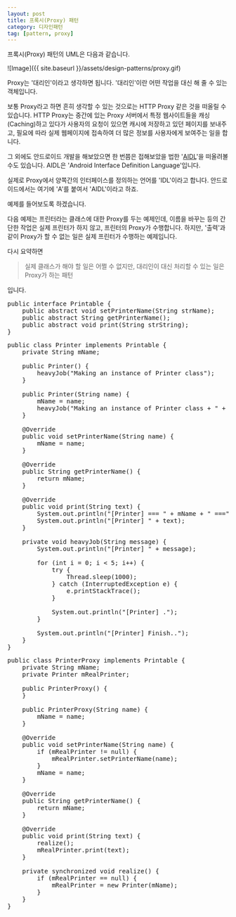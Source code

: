 ```yaml
---
layout: post
title: 프록시(Proxy) 패턴
category: 디자인패턴
tag: [pattern, proxy]
---
```


프록시(Proxy) 패턴의 UML은 다음과 같습니다.

![Image]({{ site.baseurl }}/assets/design-patterns/proxy.gif) 

Proxy는 '대리인'이라고 생각하면 됩니다. '대리인'이란 어떤 작업을 대신 해 줄 수 있는 객체입니다.

보통 Proxy라고 하면 흔히 생각할 수 있는 것으로는 HTTP Proxy 같은 것을
떠올릴 수 있습니다. HTTP Proxy는 중간에 있는 Proxy 서버에서 
특정 웹사이트들을 캐싱(Caching)하고 있다가 사용자의 요청이 있으면
캐시에 저장하고 있던 페이지를 보내주고, 필요에 따라 실제 웹페이지에
접속하여 더 많은 정보를 사용자에게 보여주는 일을 합니다.

그 외에도 안드로이드 개발을 해보았으면 한 번쯤은 접해보았을 법한 
'[AIDL](https://developer.android.com/guide/components/aidl.html)'을
떠올려볼 수도 있습니다. AIDL은 'Android Interface Definition Language'입니다. 

실제로 Proxy에서 양쪽간의 인터페이스를 정의하는 언어를 'IDL'이라고 합니다.
안드로이드에서는 여기에 'A'를 붙여서 'AIDL'이라고 하죠.

예제를 들어보도록 하겠습니다.

다음 예제는 프린터라는 클래스에 대한 Proxy를 두는 예제인데, 
이름을 바꾸는 등의 간단한 작업은 실제 프린터가 하지 않고, 프린터의 Proxy가
수행합니다. 하지만, '출력'과 같이 Proxy가 할 수 없는 일은 실제 프린터가
수행하는 예제입니다.

다시 요약하면 

> 실제 클래스가 해야 할 일은 어쩔 수 없지만, 대리인이 대신 처리할 수 있는 
일은 Proxy가 하는 패턴

입니다.

<pre class="prettyprint lang-java">
public interface Printable {
	public abstract void setPrinterName(String strName);
	public abstract String getPrinterName();
	public abstract void print(String strString);
}
</pre>


<pre class="prettyprint lang-java">
public class Printer implements Printable {
	private String mName;

	public Printer() {
		heavyJob("Making an instance of Printer class");
	}

	public Printer(String name) {
		mName = name;
		heavyJob("Making an instance of Printer class + " + name);
	}

	@Override
	public void setPrinterName(String name) {
		mName = name;
	}

	@Override
	public String getPrinterName() {
		return mName;
	}

	@Override
	public void print(String text) {
		System.out.println("[Printer] === " + mName + " ===");
		System.out.println("[Printer] " + text);
	}

	private void heavyJob(String message) {
		System.out.println("[Printer] " + message);

		for (int i = 0; i < 5; i++) {
			try {
				Thread.sleep(1000);
			} catch (InterruptedException e) {
				e.printStackTrace();
			}

			System.out.println("[Printer] .");
		}

		System.out.println("[Printer] Finish..");
	}
}
</pre>


<pre class="prettyprint lang-java">
public class PrinterProxy implements Printable {
	private String mName;
	private Printer mRealPrinter;

	public PrinterProxy() {
	}

	public PrinterProxy(String name) {
		mName = name;
	}

	@Override
	public void setPrinterName(String name) {
		if (mRealPrinter != null) {
			mRealPrinter.setPrinterName(name);
		}
		mName = name;
	}

	@Override
	public String getPrinterName() {
		return mName;
	}

	@Override
	public void print(String text) {
		realize();
		mRealPrinter.print(text);
	}

	private synchronized void realize() {
		if (mRealPrinter == null) {
			mRealPrinter = new Printer(mName);
		}
	}
}
</pre>
